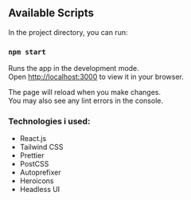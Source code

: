 ## Available Scripts

In the project directory, you can run:

### `npm start`

Runs the app in the development mode.\
Open [http://localhost:3000](http://localhost:3000) to view it in your browser.

The page will reload when you make changes.\
You may also see any lint errors in the console.

### Technologies i used:

- React.js
- Tailwind CSS
- Prettier
- PostCSS
- Autoprefixer
- Heroicons
- Headless UI
